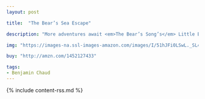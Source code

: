```yaml
---
layout: post

title:  "The Bear’s Sea Escape"

description: "More adventures await <em>The Bear’s Song’s</em> Little Bear and Papa Bear. When the bears seek warmth from their chilly perch atop the Paris Opera House, Little Bear is mistaken for a toy bear and whisked away…to a tropical island! Papa Bear sets out on a frenzied journey to find Little Bear, traveling to a bustling wharf, beneath a sea brimming with coral and mermaids, onto a busy beach, and all the way to a sun-drenched island."

img: "https://images-na.ssl-images-amazon.com/images/I/51hJFi0LSwL._SL480_.jpg"

buy: "http://amzn.com/1452127433"

tags:
- Benjamin Chaud
---
```


{% include content-rss.md %}